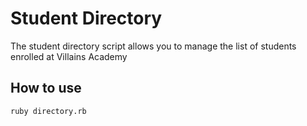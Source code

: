 # Student Directory

The student directory script allows you to manage the list of students enrolled at Villains Academy

## How to use

```shell
ruby directory.rb
```
